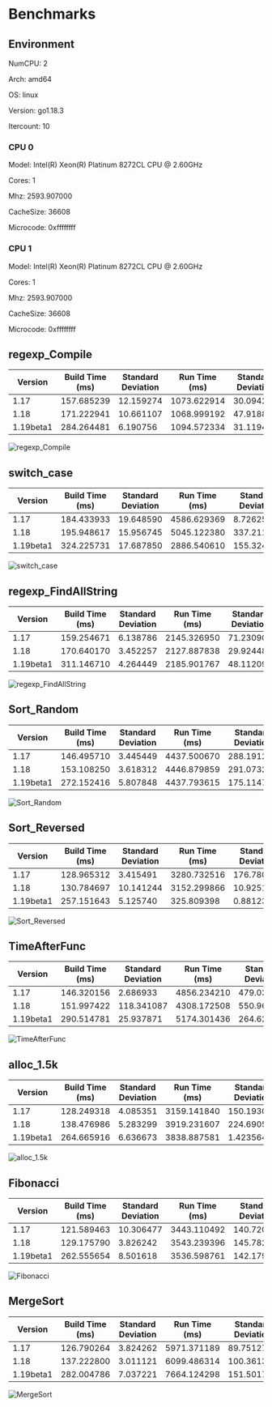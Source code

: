 # Benchmarks

## Environment

NumCPU: 2

Arch: amd64

OS: linux

Version: go1.18.3

Itercount: 10

### CPU 0

Model: Intel(R) Xeon(R) Platinum 8272CL CPU @ 2.60GHz

Cores: 1

Mhz: 2593.907000

CacheSize: 36608

Microcode: 0xffffffff

### CPU 1

Model: Intel(R) Xeon(R) Platinum 8272CL CPU @ 2.60GHz

Cores: 1

Mhz: 2593.907000

CacheSize: 36608

Microcode: 0xffffffff

## regexp_Compile

| Version | Build Time (ms) | Standard Deviation | Run Time (ms) | Standard Deviation |
| ------ | ------ | ------ | ------ | ------ |
| 1.17 | 157.685239 | 12.159274 | 1073.622914 | 30.094233 |
| 1.18 | 171.222941 | 10.661107 | 1068.999192 | 47.918840 |
| 1.19beta1 | 284.264481 | 6.190756 | 1094.572334 | 31.119427 |

![regexp_Compile](./regexp_Compile__b52c0e0ed5.png)

## switch_case

| Version | Build Time (ms) | Standard Deviation | Run Time (ms) | Standard Deviation |
| ------ | ------ | ------ | ------ | ------ |
| 1.17 | 184.433933 | 19.648590 | 4586.629369 | 8.726257 |
| 1.18 | 195.948617 | 15.956745 | 5045.122380 | 337.211192 |
| 1.19beta1 | 324.225731 | 17.687850 | 2886.540610 | 155.324352 |

![switch_case](./switch_case__725e73000e.png)

## regexp_FindAllString

| Version | Build Time (ms) | Standard Deviation | Run Time (ms) | Standard Deviation |
| ------ | ------ | ------ | ------ | ------ |
| 1.17 | 159.254671 | 6.138786 | 2145.326950 | 71.230904 |
| 1.18 | 170.640170 | 3.452257 | 2127.887838 | 29.924489 |
| 1.19beta1 | 311.146710 | 4.264449 | 2185.901767 | 48.112095 |

![regexp_FindAllString](./regexp_FindAllString__efbe67306d.png)

## Sort_Random

| Version | Build Time (ms) | Standard Deviation | Run Time (ms) | Standard Deviation |
| ------ | ------ | ------ | ------ | ------ |
| 1.17 | 146.495710 | 3.445449 | 4437.500670 | 288.191240 |
| 1.18 | 153.108250 | 3.618312 | 4446.879859 | 291.073265 |
| 1.19beta1 | 272.152416 | 5.807848 | 4437.793615 | 175.114711 |

![Sort_Random](./Sort_Random__7a0a58c9e3.png)

## Sort_Reversed

| Version | Build Time (ms) | Standard Deviation | Run Time (ms) | Standard Deviation |
| ------ | ------ | ------ | ------ | ------ |
| 1.17 | 128.965312 | 3.415491 | 3280.732516 | 176.780995 |
| 1.18 | 130.784697 | 10.141244 | 3152.299866 | 10.925121 |
| 1.19beta1 | 257.151643 | 5.125740 | 325.809398 | 0.881236 |

![Sort_Reversed](./Sort_Reversed__4f239a2e28.png)

## TimeAfterFunc

| Version | Build Time (ms) | Standard Deviation | Run Time (ms) | Standard Deviation |
| ------ | ------ | ------ | ------ | ------ |
| 1.17 | 146.320156 | 2.686933 | 4856.234210 | 479.039168 |
| 1.18 | 151.997422 | 118.341087 | 4308.172508 | 550.964742 |
| 1.19beta1 | 290.514781 | 25.937871 | 5174.301436 | 264.628955 |

![TimeAfterFunc](./TimeAfterFunc__b4a2fe2bf5.png)

## alloc_1.5k

| Version | Build Time (ms) | Standard Deviation | Run Time (ms) | Standard Deviation |
| ------ | ------ | ------ | ------ | ------ |
| 1.17 | 128.249318 | 4.085351 | 3159.141840 | 150.193013 |
| 1.18 | 138.476986 | 5.283299 | 3919.231607 | 224.690586 |
| 1.19beta1 | 264.665916 | 6.636673 | 3838.887581 | 1.423564 |

![alloc_1.5k](./alloc_1.5k__78691b2f49.png)

## Fibonacci

| Version | Build Time (ms) | Standard Deviation | Run Time (ms) | Standard Deviation |
| ------ | ------ | ------ | ------ | ------ |
| 1.17 | 121.589463 | 10.306477 | 3443.110492 | 140.720625 |
| 1.18 | 129.175790 | 3.826242 | 3543.239396 | 145.782666 |
| 1.19beta1 | 262.555654 | 8.501618 | 3536.598761 | 142.179020 |

![Fibonacci](./Fibonacci__016be0f0bc.png)

## MergeSort

| Version | Build Time (ms) | Standard Deviation | Run Time (ms) | Standard Deviation |
| ------ | ------ | ------ | ------ | ------ |
| 1.17 | 126.790264 | 3.824262 | 5971.371189 | 89.751276 |
| 1.18 | 137.222800 | 3.011121 | 6099.486314 | 100.361356 |
| 1.19beta1 | 282.004786 | 7.037221 | 7664.124298 | 151.501784 |

![MergeSort](./MergeSort__619024e898.png)

